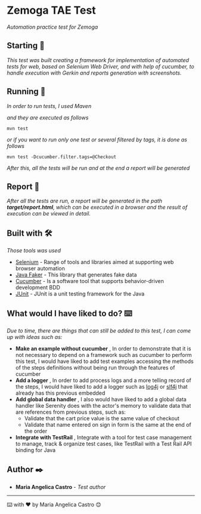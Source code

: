 
# Zemoga TAE Test

_Automation practice test for Zemoga_

## Starting 🚀

_This test was built creating a framework for implementation of automated tests for web, based on Selenium Web Driver, and with help of cucumber, to handle execution with Gerkin and reports generation with screenshots._


## Running 🔧

_In order to run tests, I used Maven_

_and they are executed as follows_

```
mvn test
```
_or if you want to run only one test or several filtered by tags, it is done as follows_

```
mvn test -Dcucumber.filter.tags=@Checkout
```

_After this, all the tests will be run and at the end a report will be generated_


## Report 🧾

_After all the tests are run, a report will be generated in the path **target/report.html**, which can be executed in a browser and the result of execution can be viewed in detail._


## Built with 🛠️

_Those tools was used_

* [Selenium](https://www.selenium.dev/) - Range of tools and libraries aimed at supporting web browser automation
* [Java Faker](https://github.com/DiUS/java-faker) - This library that generates fake data
* [Cucumber](https://cucumber.io/) - Is a software tool that supports behavior-driven development BDD
* [JUnit](https://junit.org/junit5/) - JUnit is a unit testing framework for the Java


## What would I have liked to do? ⌨️

_Due to time, there are things that can still be added to this test, I can come up with ideas such as:_

- **Make an example without cucumber** , In order to demonstrate that it is not necessary to depend on a framework such as cucumber to perform this test, I would have liked to add test examples accessing the methods of the steps definitions without being run through the features of cucumber
- **Add a logger** , In order to add process logs and a more telling record of the steps, I would have liked to add a logger such as [log4j](https://logging.apache.org/log4j/2.x/) or [slf4j](https://www.slf4j.org/) that already has this previous embedded
- **Add global data handler** , I also would have liked to add a global data handler like Serenity does with the actor's memory to validate data that are references from previous steps, such as:
  - Validate that the cart price value is the same value of checkout 
  - Validate that name entered on sign in form is the same at the end of the order
- **Integrate with TestRail** , Integrate with a tool for test case management to manage, track & organize test cases, like TestRail with a Test Rail API binding for Java

## Author ✒️

* **Maria Angelica Castro** - *Test author*



---
⌨️ with ❤️ by Maria Angelica Castro 😊
   